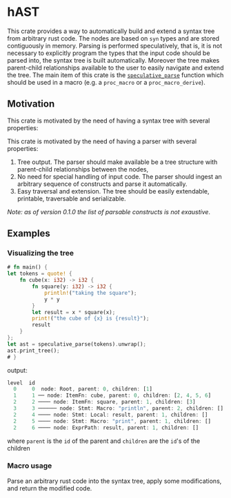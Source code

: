 # hAST

This crate provides a way to automatically build and extend a syntax tree from arbitrary rust code.
The nodes are based on `syn` types and are stored contiguously in memory. Parsing is performed speculatively,
that is, it is not necessary to explicitly program the types that the input code should be parsed
into, the syntax tree is built automatically. Moreover the tree makes parent-child relationships
available to the user to easily navigate and extend the tree.
The main item of this crate is the [`speculative_parse`](https://github.com/gabrielecodes/hast/blob/master/src/lib.rs) function which should be used in a macro (e.g. a `proc_macro` or a `proc_macro_derive`).

## Motivation

This crate is motivated by the need of having a syntax tree with several properties:

This crate is motivated by the need of having a parser with several properties:

1. Tree output. The parser should make available be a tree structure with parent-child
relationships between the nodes,
2. No need for special handling of input code. The parser should ingest an arbitrary sequence
of constructs and parse it automatically.
3. Easy traversal and extension. The tree should be easily extendable, printable, traversable
and serializable.

_Note: as of version 0.1.0 the list of parsable constructs is not exaustive_.

## Examples

### Visualizing the tree

```rust
# fn main() {
let tokens = quote! {
    fn cube(x: i32) -> i32 {
        fn square(y: i32) -> i32 {
            println!("taking the square");
            y * y
        }
        let result = x * square(x);
        print!("the cube of {x} is {result}");
        result
    }
};
let ast = speculative_parse(tokens).unwrap();
ast.print_tree();
# }
```

output:

```rust
level  id
  0     0  node: Root, parent: 0, children: [1]
  1     1 ── node: ItemFn: cube, parent: 0, children: [2, 4, 5, 6]
  2     2 ──── node: ItemFn: square, parent: 1, children: [3]
  3     3 ────── node: Stmt: Macro: "println", parent: 2, children: []
  2     4 ──── node: Stmt: Local: result, parent: 1, children: []
  2     5 ──── node: Stmt: Macro: "print", parent: 1, children: []
  2     6 ──── node: ExprPath: result, parent: 1, children: []
```

where `parent` is the `id` of the parent and `children` are the `id`'s of the children

### Macro usage

Parse an arbitrary rust code into the syntax tree, apply some modifications, and return the
modified code.
